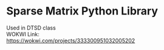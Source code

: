 # Sparse Matrix Python Library

Used in DTSD class \
WOKWI Link: \
https://wokwi.com/projects/333300951032005202
